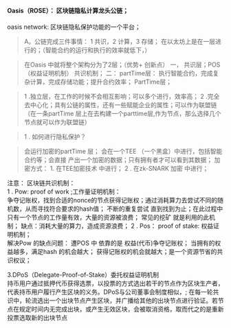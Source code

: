 
#### Oasis（ROSE）： 区块链隐私计算龙头公链；
oasis network:  区块链隐私保护功能的一个平台；
> A。公链完成三件事情： 1 共识，2 计算，3 存储；
> 在以太坊上是在一层进行的；（智能合约的运行和执行的效率就低下，）

 > 在Oasis 中就将整个架构分为了2层；（优势+ 创新点）
 > 一， 共识层；POS（权益证明机制） 共识机制；
 > 二： partTime层： 执行智能合约，完成复杂计算，完成存储功能；提升合约效率；
 > PartTime层；

  > 1 .独立层，在工作的时候不会相互影响；可以多个进行，效率高；
  > 2 .完全去中心化；具有公链的属性，还有一些赋能企业的属性；可以作为联盟链（在一条partTime
  > 层上在去构建一个parttime层,作为节点，那么选择几个节点就可以作为联盟链）

> 1 .  如何进行隐私保护？

 > 会运行加密的partTime 层； 会在一个TEE （一个黑盒）中进行，包括智能合约等；会直接
 > 产出一个加密的数据；只有拥有者才可以看到其数据；
 > 加密方式： 1. 在TEE加密技术 中进行； 2 . 在zk-SNARK 加密 中进行；



注意：
区块链共识机制：<br>
1 . Pow: proof of work ;工作量证明机制：<br>
 争夺记账权，找到合适的nonce的节点获得记账权；通过消耗算力去尝试不同的随机数，从而寻找符合要求的hash值； 不断的重复尝试
 直到找到为止；在此过程中只有一个节点的工作量有效，大量的资源被浪费；
  常见的挖矿 就是利用的此机制；
 缺点：消耗大量的算力，造成资源浪费；
2 . Pos： proof of stake: 权益证明机制；<br>
解决Pow 的缺点问题：
遭POS 中 依靠的是 权益(代币)争夺记账权； 当拥有的权益越多，满足hash 的机会越大；
获得记账权的机会就越大；是一个资源节省的共识权议；

3.DPoS（Delegate-Proof-of-Stake）委托权益证明机制<br>
持币用户通过抵押代币获得选票，以投票的方式选出若干的节点作为区块生产者，代表持币用户履行产生区块的义务。DPoS与公司董事会制度相似，;
在每一轮共识中，轮流选出一个出块节点产生区块，并广播给其他的出块节点进行验证。若节点在规定时间内无完成出块，或产生无效区块，会被取消资格，取而代之的是重新投票选取新的出块节点